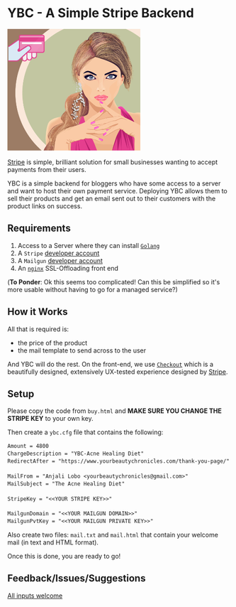 YBC - A Simple Stripe Backend
=============================

![YBC](payment.png)

[Stripe](https://stripe.com/) is simple, brilliant solution for small
businesses wanting to accept payments from their users.

YBC is a simple backend for bloggers who have some access to a server
and want to host their own payment service. Deploying YBC allows them to
sell their products and get an email sent out to their customers with
the product links on success.

## Requirements
1. Access to a Server where they can install
   [`Golang`](https://golang.org)
2. A `Stripe` [developer account](https://stripe.com/docs)
3. A `Mailgun` [developer account](https://www.mailgun.com/email-api)
3. An [`nginx`](https://nginx.org) SSL-Offloading front end

(**To Ponder**: Ok this seems too complicated! Can this be simplified so
it's more usable without having to go for a managed service?)


## How it Works
All that is required is:
* the price of the product
* the mail template to send across to the user

And YBC will do the rest. On the front-end, we use
[`Checkout`](https://stripe.com/docs/checkout) which is a beautifully
designed, extensively UX-tested experience designed by
[Stripe](https://stripe.com).


## Setup

Please copy the code from `buy.html` and **MAKE SURE YOU CHANGE THE
STRIPE KEY** to your own key.

Then create a `ybc.cfg` file that contains the following:

```txt
Amount = 4800
ChargeDescription = "YBC-Acne Healing Diet"
RedirectAfter = "https://www.yourbeautychronicles.com/thank-you-page/"

MailFrom = "Anjali Lobo <yourbeautychronicles@gmail.com>"
MailSubject = "The Acne Healing Diet"

StripeKey = "<<YOUR STRIPE KEY>>"

MailgunDomain = "<<YOUR MAILGUN DOMAIN>>"
MailgunPvtKey = "<<YOUR MAILGUN PRIVATE KEY>>"
```

Also create two files: `mail.txt` and `mail.html` that contain your
welcome mail (in text and HTML format).

Once this is done, you are ready to go!

## Feedback/Issues/Suggestions
[All inputs welcome](https://github.com/theproductiveprogrammer/ybc/issues)
